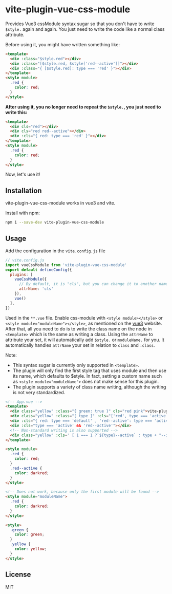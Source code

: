 # vite-plugin-vue-css-module

Provides Vue3 cssModule syntax sugar so that you don't have to write `$style.` again and again. You just need to write the code like a normal class attribute.

Before using it, you might have written something like:

```html
<template>
  <div :class="$style.red"></div>
  <div :class="[$style.red, $style['red--active']]"></div>
  <div :class="{ [$style.red]: type === 'red' }"></div>
</template>
<style module>
  .red {
    color: red;
  }
</style>
```

**After using it, you no longer need to repeat the `$style.`, you just need to write this:**

```html
<template>
  <div cls="red"></div>
  <div cls="red red--active"></div>
  <div :cls="{ red: type === 'red' }"></div>
</template>
<style module>
  .red {
    color: red;
  }
</style>
```

Now, let's use it!

## Installation

vite-plugin-vue-css-module works in vue3 and vite.

Install with npm:

```bash
npm i --save-dev vite-plugin-vue-css-module
```

## Usage

Add the configuration in the `vite.config.js` file
 
```js
// vite.config.js
import vueCssModule from 'vite-plugin-vue-css-module'
export default defineConfig({
  plugins: [
    vueCssModule({
      // By default, it is "cls", but you can change it to another name. However, it is better to use a unique name.
      attrName: 'cls' 
    }), 
    vue()
  ],
})
```

Used in the `**.vue` file. Enable css-module with `<style module></style>` or `<style module="moduleName"></style>`, as mentioned on the [vue3](https://cn.vuejs.org/api/sfc-css-features.html#css-modules) website. After that, all you need to do is to write the class name on the node in `<template>` which is the same as writing a class. Using the `attrName` to attribute your set, it will automatically add `$style.` or `moduleName.` for you. It automatically handles `attrName` your set in relation to `class` and `:class`.


Note: 
  - This syntax sugar is currently only supported in `<template>`.
  - The plugin will only find the first style tag that uses module and then use its name, which defaults to $style. In fact, setting a custom name such as `<style module="moduleName">` does not make sense for this plugin. 
  - The plugin supports a variety of class name writing, although the writing is not very standardized.

```html
<!-- App.vue -->
<template>
  <div class="yellow" :class="{ green: true }" cls="red pink">vite-plugin-vue-css-module</div>
  <div class="yellow" :class="[ type ]" :cls="['red', type === 'active' ? 'red--active' : 'red--inactive], true && 'red--focus'">vite-plugin-vue-css-module</div>
  <div :cls="{ red: type === 'default' , 'red--active': type === 'active' }">vite-plugin-vue-css-module</div>
  <div :cls="type === 'active' && 'red--active'"></div>
  <!-- Non-standard writing is also supported -->
  <div class="yellow" :cls=' [ 1 === 1 ?`${type}--active` : type + "--inactive" ]    '></div>
</template>

<style module>
  .red {
    color: red;
  }
  .red--active {
    color: darkred;
  }
</style>

<!-- Does not work, because only the first module will be found -->
<style module="moduleName">
  .red {
    color: darkred;
  }
</style>

<style>
  .green {
    color: green;
  }
  .yellow {
    color: yellow;
  }
</style>
```


## License

MIT